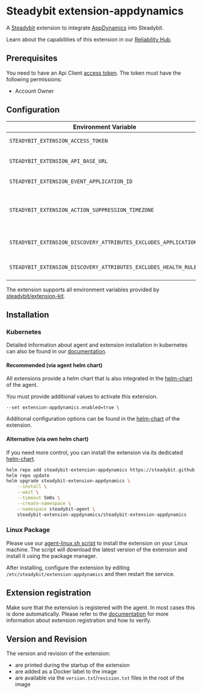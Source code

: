 # Steadybit extension-appdynamics

A [Steadybit](https://www.steadybit.com/) extension to integrate [AppDynamics](https://docs.appdynamics.com/) into Steadybit.

Learn about the capabilities of this extension in our [Reliability Hub](https://hub.steadybit.com/extension/com.steadybit.extension_appdynamics).

## Prerequisites

You need to have an Api Client [access token](https://docs.appdynamics.com/appd/23.x/latest/en/extend-appdynamics/appdynamics-apis/api-clients). The token must have the following permissions:
- Account Owner

## Configuration

| Environment Variable                                             | Helm value                                 | Meaning                                                                                                                                                                     | Required | Default |
|------------------------------------------------------------------|--------------------------------------------|-----------------------------------------------------------------------------------------------------------------------------------------------------------------------------|----------|---------|
| `STEADYBIT_EXTENSION_ACCESS_TOKEN`                               | appdynamics.accessToken                    | The Access Token used to access the AppDynamics API.                                                                                                                        | yes      |         |
| `STEADYBIT_EXTENSION_API_BASE_URL`                               | appdynamics.apiBaseUrl                     | The base url for AppDynamics API Calls, for example `https://XXXXXXXXX.saas.appdynamics.com`                                                                                | yes      |         |
| `STEADYBIT_EXTENSION_EVENT_APPLICATION_ID`                       | appdynamics.eventApplicationID             | The ID of the application to send events to (optional).                                                                                                                     | no       |         |
| `STEADYBIT_EXTENSION_ACTION_SUPPRESSION_TIMEZONE`                | appdynamics.actionSuppressionTimezone      | The timezone to enforce for the action suppression action in the form "Europe/Paris", if none, the local one will be determined where the extension is deployed (optional). | no       |         |
| `STEADYBIT_EXTENSION_DISCOVERY_ATTRIBUTES_EXCLUDES_APPLICATIONS` | `discovery.attributes.excludes.application | List of Application attributes to exclude from discovery.. Checked by key equality and supporting trailing "*"                                                              | no       |         |
| `STEADYBIT_EXTENSION_DISCOVERY_ATTRIBUTES_EXCLUDES_HEALTH_RULES` | `discovery.attributes.excludes.healthRule  | List of Health Rule attributes to exclude from discovery.. Checked by key equality and supporting trailing "*"                                                              | no       |         |

The extension supports all environment variables provided by [steadybit/extension-kit](https://github.com/steadybit/extension-kit#environment-variables).

## Installation

### Kubernetes

Detailed information about agent and extension installation in kubernetes can also be found in
our [documentation](https://docs.steadybit.com/install-and-configure/install-agent/install-on-kubernetes).

#### Recommended (via agent helm chart)

All extensions provide a helm chart that is also integrated in the
[helm-chart](https://github.com/steadybit/helm-charts/tree/main/charts/steadybit-agent) of the agent.

You must provide additional values to activate this extension.

```
--set extension-appdynamics.enabled=true \
```

Additional configuration options can be found in
the [helm-chart](https://github.com/steadybit/extension-appdynamics/blob/main/charts/steadybit-extension-appdynamics/values.yaml) of the
extension.

#### Alternative (via own helm chart)

If you need more control, you can install the extension via its
dedicated [helm-chart](https://github.com/steadybit/extension-appdynamics/blob/main/charts/steadybit-extension-appdynamics).

```bash
helm repo add steadybit-extension-appdynamics https://steadybit.github.io/extension-appdynamics
helm repo update
helm upgrade steadybit-extension-appdynamics \
    --install \
    --wait \
    --timeout 5m0s \
    --create-namespace \
    --namespace steadybit-agent \
    steadybit-extension-appdynamics/steadybit-extension-appdynamics
```

### Linux Package

Please use
our [agent-linux.sh script](https://docs.steadybit.com/install-and-configure/install-agent/install-on-linux-hosts)
to install the extension on your Linux machine. The script will download the latest version of the extension and install
it using the package manager.

After installing, configure the extension by editing `/etc/steadybit/extension-appdynamics` and then restart the service.

## Extension registration

Make sure that the extension is registered with the agent. In most cases this is done automatically. Please refer to
the [documentation](https://docs.steadybit.com/install-and-configure/install-agent/extension-registration) for more
information about extension registration and how to verify.

## Version and Revision

The version and revision of the extension:
- are printed during the startup of the extension
- are added as a Docker label to the image
- are available via the `version.txt`/`revision.txt` files in the root of the image
